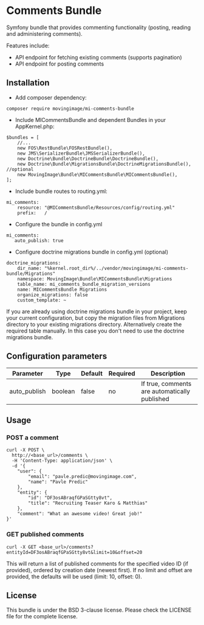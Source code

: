 # Comments Bundle

Symfony bundle that provides commenting functionality (posting, reading and administering comments).

Features include:

* API endpoint for fetching existing comments (supports pagination)
* API endpoint for posting comments

## Installation

- Add composer dependency:

```
composer require movingimage/mi-comments-bundle
```

- Include MICommentsBundle and dependent Bundles in your AppKernel.php:

```
$bundles = [
    //...
    new FOS\RestBundle\FOSRestBundle(),
    new JMS\SerializerBundle\JMSSerializerBundle(),
    new Doctrine\Bundle\DoctrineBundle\DoctrineBundle(),
    new Doctrine\Bundle\MigrationsBundle\DoctrineMigrationsBundle(), //optional
    new MovingImage\Bundle\MICommentsBundle\MICommentsBundle(),
];
```

- Include bundle routes to routing.yml:

```
mi_comments:
    resource: "@MICommentsBundle/Resources/config/routing.yml"
    prefix:   /
```

- Configure the bundle in config.yml

```
mi_comments:
   auto_publish: true
```

- Configure doctrine migrations bundle in config.yml (optional)

```
doctrine_migrations:
    dir_name: "%kernel.root_dir%/../vendor/movingimage/mi-comments-bundle/Migrations"
    namespace: MovingImage\Bundle\MICommentsBundle\Migrations
    table_name: mi_comments_bundle_migration_versions
    name: MICommentsBundle Migrations
    organize_migrations: false
    custom_template: ~
```

If you are already using doctrine migrations bundle in your project, keep your current
configuration, but copy the migration files from Migrations directory to your existing
migrations directory. Alternatively create the required table manually. In this
case you don't need to use the doctrine migrations bundle.

## Configuration parameters

Parameter       | Type      | Default   | Required  | Description
----------------|-----------|-----------|-----------|------------
auto_publish    | boolean   | false     | no        | If true, comments are automatically published

## Usage

### POST a comment

```
curl -X POST \
  http://<base_url>/comments \
  -H 'Content-Type: application/json' \
  -d '{
	"user": {
	    "email": "pavle.predic@movingimage.com",
	    "name": "Pavle Predic"
	},
	"entity": {
	    "id": "DF3osABraqfGPaSGtty8vt",
	    "title": "Recruiting Teaser Karo & Matthias"
	},
	"comment": "What an awesome video! Great job!"
}'
```

### GET published comments

```
curl -X GET <base_url>/comments?entityId=DF3osABraqfGPaSGtty8vt&limit=10&offset=20
```

This will return a list of published comments for the specified video ID (if provided),
ordered by creation date (newest first). If no limit and offset are provided,
the defaults will be used (limit: 10, offset: 0).

## License

This bundle is under the BSD 3-clause license. Please check the LICENSE file for the complete license.